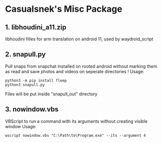 # Casualsnek's Misc Package
## 1. libhoudini_a11.zip
libhoudini filles for arm translation on android 11, used by waydroid_script


## 2. snapull.py
Pull snaps from snapchat installed on rooted android without marking them as read and save photos and videos on seperate directories !
Usage:

```
python3 -m pip install fleep
python3 snapull.py
```
Files will be put inside "snapull_out" directory


## 3. nowindow.vbs
VBScript to run a command with its arguments without creating visible window 
Usage:
```
wscript nowindow.vbs "C:\Path\to\Program.exe" --its --argument 4
```

